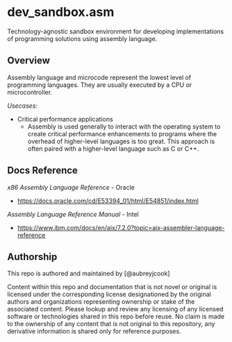# dev_sandbox.asm

Technology-agnostic sandbox environment for developing implementations of programming solutions using assembly language.

## Overview

Assembly language and microcode represent the lowest level of programming languages. They are usually executed by a CPU or microcontroller.

*Usecases:*
- Critical performance applications
  - Assembly is used generally to interact with the operating system to create critical performance enhancements to programs where the overhead of higher-level languages is too great. This approach is often paired with a higher-level language such as C or C++.

## Docs Reference

*x86 Assembly Language Reference* - Oracle
- https://docs.oracle.com/cd/E53394_01/html/E54851/index.html

*Assembly Language Reference Manual* - Intel
- https://www.ibm.com/docs/en/aix/7.2.0?topic=aix-assembler-language-reference

## Authorship

This repo is authored and maintained by [@aubreyjcook]

Content within this repo and documentation that is not novel or original is licensed under the corresponding license designationed by the original authors and organizations representing ownership or stake of the associated content. Please lookup and review any licensing of any licensed software or technologies shared in this repo before reuse. No claim is made to the ownership of any content that is not original to this repository, any derivative information is shared only for reference purposes.